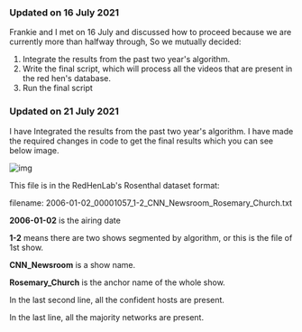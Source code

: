 ### Updated on 16 July 2021

Frankie and I met on 16 July and discussed how to proceed because we are currently more than halfway through, So we mutually decided:


1. Integrate the results from the past two year's algorithm.
2. Write the final script, which will process all the videos that are present in the red hen's database.
3. Run the final script

### Updated on 21 July 2021

I have Integrated the results from the past two year's algorithm.
I have made the required changes in code to get the final results which you can see below image.

![img](https://user-images.githubusercontent.com/46043645/126490333-ebb453eb-cab0-48e0-b405-8e78b17cef78.png)


This file is in the RedHenLab's Rosenthal dataset format:

filename: 2006-01-02_00001057_1-2_CNN_Newsroom_Rosemary_Church.txt

**2006-01-02** is the airing date

**1-2** means there are two shows segmented by algorithm, or this is the file of 1st show.

**CNN_Newsroom** is a show name.

**Rosemary_Church** is the anchor name of the whole show.

In the last second line, all the confident hosts are present.

In the last line, all the majority networks are present.
